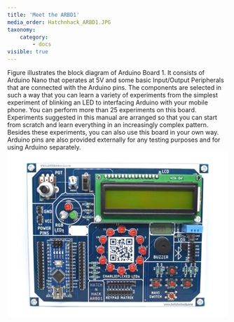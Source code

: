 ```yaml
---
title: 'Meet the ARBD1'
media_order: Hatchnhack_ARBD1.JPG
taxonomy:
    category:
        - docs
visible: true
---
```



Figure illustrates the block diagram of Arduino Board 1. It consists of Arduino Nano that operates at 5V and some basic Input/Output Peripherals that are connected with the  Arduino pins. The components are selected in such a way that you can learn a variety of experiments from the simplest experiment of blinking an LED to interfacing Arduino with your mobile phone. You can perform more than 25 experiments on this board. Experiments suggested in this manual are arranged so that you can start from scratch and learn everything in an increasingly complex pattern. Besides these experiments, you can also use this board in your own way. Arduino pins are also provided externally for any testing purposes and for using Arduino separately.  
![Hatchnhack_ARBD1](Hatchnhack_ARBD1.JPG?classes=caption "HatchnHack ARBD1")